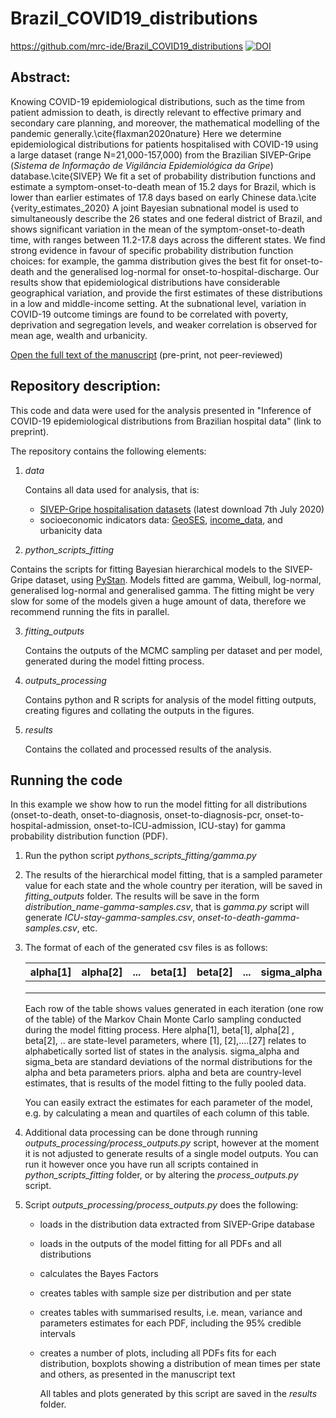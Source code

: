 # Brazil_COVID19_distributions 




https://github.com/mrc-ide/Brazil_COVID19_distributions [![DOI](https://zenodo.org/badge/279160599.svg)](https://zenodo.org/badge/latestdoi/279160599)

## Abstract:

Knowing COVID-19 epidemiological distributions, such as the time from patient admission to death, is directly relevant to effective primary and secondary care planning, and moreover, the mathematical modelling of the pandemic generally.\cite{flaxman2020nature} Here we determine epidemiological distributions for patients hospitalised with COVID-19 using a large dataset (range N=21,000-157,000) from the Brazilian SIVEP-Gripe (*Sistema  de  Informação  de  Vigilância  Epidemiológica  da  Gripe*) database.\cite{SIVEP} We fit a set of probability distribution functions and estimate a symptom-onset-to-death mean of 15.2 days for Brazil, which is lower than earlier estimates of 17.8 days based on early Chinese data.\cite {verity_estimates_2020} A joint Bayesian subnational model is used to simultaneously describe the 26 states and one federal district of Brazil, and shows significant variation in the mean of the symptom-onset-to-death time, with ranges between 11.2-17.8 days across the different states. We find strong evidence in favour of specific probability distribution function choices: for example, the gamma distribution gives the best fit for onset-to-death and the generalised log-normal for onset-to-hospital-discharge. Our results show that epidemiological distributions have considerable geographical variation, and provide the first estimates of these distributions in a low and middle-income setting. At the subnational level, variation in COVID-19 outcome timings are found to be correlated with poverty, deprivation and segregation levels, and weaker correlation is observed for mean age, wealth and urbanicity.

[Open the full text of the manuscript](https://www.medrxiv.org/content/10.1101/2020.07.15.20154617v1) (pre-print, not peer-reviewed)

## Repository description:

This code and data were used for the analysis presented in "Inference of COVID-19 epidemiological distributions from Brazilian hospital data" (link to preprint).

The repository contains the following elements:

1. *data*

   Contains all data used for analysis, that is:

   * [SIVEP-Gripe hospitalisation datasets](https://opendatasus.saude.gov.br/dataset/bd-srag-2020) (latest download 7th July 2020)
   * socioeconomic indicators data: [GeoSES](https://journals.plos.org/plosone/article?id=10.1371/journal.pone.0232074#pone.0232074.s002), [income_data](https://www.ibge.gov.br/estatisticas/sociais/populacao/9109-projecao-da-populacao.html?=&t=resultados), and urbanicity data

2.  *python_scripts_fitting*

   Contains the scripts for fitting Bayesian hierarchical models to the SIVEP-Gripe dataset, using [PyStan](https://mc-stan.org/users/interfaces/pystan). Models fitted are gamma, Weibull, log-normal, generalised log-normal and generalised gamma. The fitting might be very slow for some of the models given a huge amount of data, therefore we recommend running the fits in parallel.

3. *fitting_outputs*

   Contains the outputs of the MCMC sampling per dataset and per model, generated during the model fitting process.

4. *outputs_processing*

   Contains python and R scripts for analysis of the model fitting outputs, creating figures and collating the outputs in the figures.

5. *results*

   Contains the collated and processed results of the analysis.

## Running the code

In this example we show how to run the model fitting for all distributions (onset-to-death, onset-to-diagnosis, onset-to-diagnosis-pcr, onset-to-hospital-admission, onset-to-ICU-admission, ICU-stay) for gamma probability distribution function (PDF).

1. Run the python script *pythons_scripts_fitting/gamma.py*

2. The results of the hierarchical model fitting, that is a sampled parameter value for each state and the whole country per iteration, will be saved in *fitting_outputs* folder. The results will be save in the form *distribution_name-gamma-samples.csv*, that is *gamma.py* script will generate *ICU-stay-gamma-samples.csv*, *onset-to-death-gamma-samples.csv*, etc.

3. The format of each of the generated csv files is as follows:

   | alpha[1] | alpha[2] | ...  | beta[1] | beta[2] | ...  | sigma_alpha | sigma_beta | alpha | beta |
   | -------- | -------- | ---- | ------- | ------- | ---- | ----------- | ---------- | ----- | ---- |
   |          |          |      |         |         |      |             |            |       |      |
   |          |          |      |         |         |      |             |            |       |      |
   |          |          |      |         |         |      |             |            |       |      |

   Each row of the table shows values generated in each iteration (one row of the table) of the Markov Chain Monte Carlo sampling conducted during the model fitting process. Here alpha[1], beta[1], alpha[2] , beta[2], .. are state-level parameters, where [1], [2],....[27] relates to alphabetically sorted list of states in the analysis. sigma_alpha and sigma_beta are standard deviations of the normal distributions for the alpha and beta parameters priors. alpha and beta are country-level estimates, that is results of the model fitting to the fully pooled data.

   You can easily extract the estimates for each parameter of the model, e.g. by calculating a mean and quartiles of each column of this table.

4. Additional data processing can be done through running *outputs_processing/process_outputs.py* script, however at the moment it is not adjusted to generate results of a single model outputs. You can run it however once you have run all scripts contained in *python_scripts_fitting* folder, or by altering the *process_outputs.py* script.

5. Script *outputs_processing/process_outputs.py* does the following:

   - loads in the distribution data extracted from SIVEP-Gripe database

   - loads in the outputs of the model fitting for all PDFs and all distributions

   - calculates the Bayes Factors

   - creates tables with sample size per distribution and per state

   - creates tables with summarised results, i.e. mean, variance and parameters estimates for each PDF, including the 95% credible intervals

   - creates a number of plots, including all PDFs fits for each distribution, boxplots showing a distribution of mean times per state and others, as presented in the manuscript text

     All tables and plots generated by this script are saved in the *results* folder.
